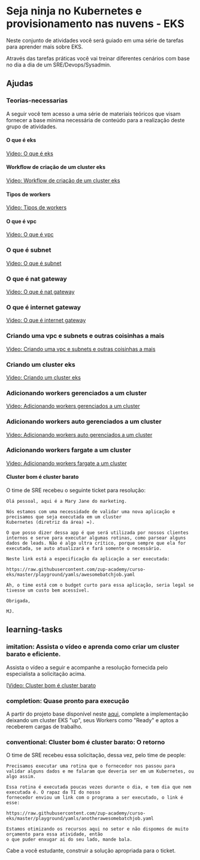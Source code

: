 # Seja ninja no Kubernetes e provisionamento nas nuvens - EKS

Neste conjunto de atividades você será guiado em uma série de tarefas para aprender mais sobre EKS.
 
Através das tarefas práticas você vai treinar diferentes cenários com base no dia a dia de um SRE/Devops/Sysadmin.

## Ajudas

### Teorias-necessarias


A seguir você tem acesso a uma série de materiais teóricos que visam fornecer a base mínima necessária de conteúdo para a realização deste grupo de atividades. 

#### O que é eks

[Video: O que é eks]()

#### Workflow de criação de um cluster eks

[Video: Workflow de criação de um cluster eks]()

#### Tipos de workers

[Video: Tipos de workers]()

#### O que é vpc

[Video: O que é vpc]()

### O que é subnet

[Video: O que é subnet]()

### O que é nat gateway

[Video: O que é nat gateway]()

### O que é internet gateway

[Video: O que é internet gateway]()

### Criando uma vpc e subnets e outras coisinhas a mais

[Video: Criando uma vpc e subnets e outras coisinhas a mais]()

### Criando um cluster eks

[Video: Criando um cluster eks]()

### Adicionando workers gerenciados a um cluster

[Video: Adicionando workers gerenciados a um cluster]()

### Adicionando workers auto gerenciados a um cluster

[Video: Adicionando workers auto gerenciados a um cluster]()

### Adicionando workers fargate a um cluster

[Video: Adicionando workers fargate a um cluster]()


#### Cluster bom é cluster barato

O time de SRE recebeu o seguinte ticket para resolução:

```
Olá pessoal, aqui é a Mary Jane do marketing.

Nós estamos com uma necessidade de validar uma nova aplicação e precisamos que seja executada em um cluster
Kubernetes (diretriz da área) =). 

O que posso dizer dessa app é que será utilizada por nossos clientes internos e serve para executar algumas rotinas, como parsear alguns dados de leads. Não é algo ultra crítico, porque sempre que ela for executada, se auto atualizará e fará somente o necessário. 

Neste link está a especificação da aplicação a ser executada: 

https://raw.githubusercontent.com/zup-academy/curso-eks/master/playground/yamls/awesomebatchjob.yaml

Ah, o time está com o budget curto para essa aplicação, seria legal se tivesse um custo bem acessível. 

Obrigada, 

MJ.
```

## learning-tasks

### imitation: Assista o vídeo e aprenda como criar um cluster barato e eficiente.

Assista o vídeo a seguir e acompanhe a resolução fornecida pelo especialista a solicitação acima. 

[[Video: Cluster bom é cluster barato]()

### completion: Quase pronto para execução

A partir do projeto base disponível neste [aqui](playground/quase_pronto_para_execucao), complete a implementação deixando um cluster EKS "up", seus Workers como "Ready" e aptos a receberem cargas de trabalho.

### conventional: Cluster bom é cluster barato: O retorno

O time de SRE recebeu essa solicitação, dessa vez, pelo time de people:

```
Precisamos executar uma rotina que o fornecedor nos passou para validar alguns dados e me falaram que deveria ser em um Kubernetes, ou algo assim. 

Essa rotina é executada poucas vezes durante o dia, e tem dia que nem executada é. O rapaz da TI do nosso 
fornecedor enviou um link com o programa a ser executado, o link é esse:

https://raw.githubusercontent.com/zup-academy/curso-eks/master/playground/yamls/anotherawesomebatchjob.yaml

Estamos otimizando os recursos aqui no setor e não dispomos de muito orçamento para essa atividade, então
o que puder enxugar ai do seu lado, mande bala.
```

Cabe a você estudante, construir a solução apropriada para o ticket.

